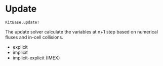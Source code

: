 # Update

```@docs
KitBase.update!
```

The update solver calculate the variables at n+1 step based on numerical fluxes and in-cell collisions.
- explicit
- implicit
- implicit-explicit (IMEX)
